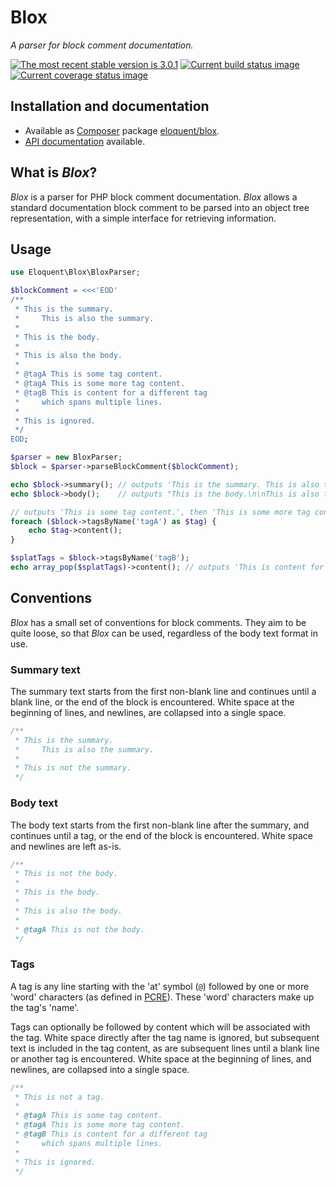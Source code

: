 # Blox

*A parser for block comment documentation.*

[![The most recent stable version is 3.0.1][version-image]][Semantic versioning]
[![Current build status image][build-image]][Current build status]
[![Current coverage status image][coverage-image]][Current coverage status]

## Installation and documentation

* Available as [Composer] package [eloquent/blox].
* [API documentation] available.

## What is *Blox*?

*Blox* is a parser for PHP block comment documentation. *Blox* allows a standard
documentation block comment to be parsed into an object tree representation,
with a simple interface for retrieving information.

## Usage

```php
use Eloquent\Blox\BloxParser;

$blockComment = <<<'EOD'
/**
 * This is the summary.
 *     This is also the summary.
 *
 * This is the body.
 *
 * This is also the body.
 *
 * @tagA This is some tag content.
 * @tagA This is some more tag content.
 * @tagB This is content for a different tag
 *     which spans multiple lines.
 *
 * This is ignored.
 */
EOD;

$parser = new BloxParser;
$block = $parser->parseBlockComment($blockComment);

echo $block->summary(); // outputs 'This is the summary. This is also the summary.'
echo $block->body();    // outputs "This is the body.\n\nThis is also the body."

// outputs 'This is some tag content.', then 'This is some more tag content.'
foreach ($block->tagsByName('tagA') as $tag) {
    echo $tag->content();
}

$splatTags = $block->tagsByName('tagB');
echo array_pop($splatTags)->content(); // outputs 'This is content for a different tag which spans multiple lines.'
```

## Conventions

*Blox* has a small set of conventions for block comments. They aim to be quite
loose, so that *Blox* can be used, regardless of the body text format in use.

### Summary text

The summary text starts from the first non-blank line and continues until a
blank line, or the end of the block is encountered. White space at the beginning
of lines, and newlines, are collapsed into a single space.

```php
/**
 * This is the summary.
 *     This is also the summary.
 *
 * This is not the summary.
 */
```

### Body text

The body text starts from the first non-blank line after the summary, and
continues until a tag, or the end of the block is encountered. White space and
newlines are left as-is.

```php
/**
 * This is not the body.
 *
 * This is the body.
 *
 * This is also the body.
 *
 * @tagA This is not the body.
 */
```

### Tags

A tag is any line starting with the 'at' symbol (`@`) followed by one or more
'word' characters (as defined in [PCRE]). These 'word' characters make up the
tag's 'name'.

Tags can optionally be followed by content which will be associated with the
tag. White space directly after the tag name is ignored, but subsequent text is
included in the tag content, as are subsequent lines until a blank line or
another tag is encountered. White space at the beginning of lines, and newlines,
are collapsed into a single space.

```php
/**
 * This is not a tag.
 *
 * @tagA This is some tag content.
 * @tagA This is some more tag content.
 * @tagB This is content for a different tag
 *     which spans multiple lines.
 *
 * This is ignored.
 */
```

<!-- References -->

[API documentation]: http://lqnt.co/blox/artifacts/documentation/api/
[Composer]: http://getcomposer.org/
[eloquent/blox]: https://packagist.org/packages/eloquent/blox
[PCRE]: http://php.net/pcre

[API documentation]: http://lqnt.co/blox/artifacts/documentation/api/
[Composer]: http://getcomposer.org/
[build-image]: http://img.shields.io/travis/eloquent/blox/develop.svg "Current build status for the develop branch"
[Current build status]: https://travis-ci.org/eloquent/blox
[coverage-image]: http://img.shields.io/coveralls/eloquent/blox/develop.svg "Current test coverage for the develop branch"
[Current coverage status]: https://coveralls.io/r/eloquent/blox
[eloquent/blox]: https://packagist.org/packages/eloquent/blox
[Semantic versioning]: http://semver.org/
[version-image]: http://img.shields.io/:semver-3.0.1-brightgreen.svg "This project uses semantic versioning"
